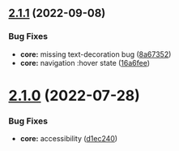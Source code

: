 ## [2.1.1](https://github.com/italia/design-scuole-pagine-statiche/compare/v2.1.0...v2.1.1) (2022-09-08)


### Bug Fixes

* **core:** missing text-decoration bug ([8a67352](https://github.com/italia/design-scuole-pagine-statiche/commit/8a67352df340a43c4267b585989f24a417bf7796))
* **core:** navigation :hover state ([16a6fee](https://github.com/italia/design-scuole-pagine-statiche/commit/16a6feee752ee9c2f266a4e4c55ab21c967d6f58))



# [2.1.0](https://github.com/italia/design-scuole-pagine-statiche/compare/v2.0.0...v2.1.0) (2022-07-28)


### Bug Fixes

* **core:** accessibility ([d1ec240](https://github.com/italia/design-scuole-pagine-statiche/commit/d1ec2406281679e0fed4efbf8b4c31f12da2be33))



